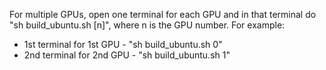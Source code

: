 For multiple GPUs, open one terminal for each GPU and in that terminal do "sh build_ubuntu.sh [n]", where n is the GPU number. For example:

- 1st terminal for 1st GPU - "sh build_ubuntu.sh 0"
- 2nd terminal for 2nd GPU - "sh build_ubuntu.sh 1"